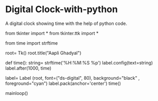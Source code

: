 # Digital Clock-with-python
A digital clock showing time with the help of python code.



from tkinter import *
from tkinter.ttk import *

from time import strftime

root= Tk()
root.title("Aapli Ghadyal")

def time():
    string= strftime('%H:%M:%S %p')
    label.config(text=string)
    label.after(1000, time)

label= Label (root, font=("ds-digital", 80), background="black" , foreground="cyan")
label.pack(anchor='center')
time()

mainloop()
